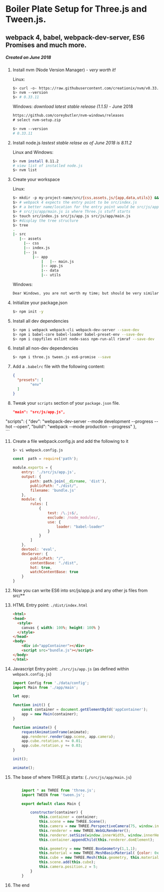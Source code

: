 
# Boiler Plate Setup for Three.js and Tween.js.

## webpack 4, babel, webpack-dev-server, ES6 Promises and much more.


##### Created on *June 2018*

1. Install nvm (Node Version Manager) - *very worth it!*

	Linux:
	```bash
	$> curl -o- https://raw.githubusercontent.com/creationix/nvm/v0.33.11/install.sh | bash
	$> nvm --version
	$> # 0.33.11
	```
	Windows: *download latest stable release (1.1.5)* - June 2018
	```html
	https://github.com/coreybutler/nvm-windows/releases
	# select nvm-setup.zip
	```
	```bash
	$> nvm --version
	# 0.33.11
	```

2. Install node.js *lastest stable relase as of June 2018 is 8.11.2*

	Linux and Windows:
	```bash
	$> nvm install 8.11.2
	# view list of installed node.js
	$> nvm list
	```

3. Create your workspace

	Linux:
	```bash
	$> mkdir -p my-project-name/src/{css,assets,js/{app,data,utils}} && cd my-project-name
	$> # webpack 4 expects the entry point to be src/index.js
	$> # a better name/location for the entry point would be src/js/app.js (hence same as src/index.js)
	$> # src/js/app/main.js is where Three.js stuff starts
	$> touch src/index.js src/js/app.js src/js/app/main.js
	$> #display the tree structure
	$> tree
	.
	|- src
	   |-- assets
		 |-- css
		 |-- index.js
		 |-- js
		     |-- app
				 |   |-- main.js
				 |-- app.js
				 |-- data
				 |-- utils
	```
	Windows:
	```css
	Dear Windows, you are not worth my time; but should be very similar to linux :-p
	```

4. Initialize your package.json

	```bash
	$> npm init -y
	```

5. Install all dev dependencies

	```bash
	$> npm i webpack webpack-cli webpack-dev-server --save-dev
	$> npm i babel-core babel-loader babel-preset-env --save-dev
	$> npm i copyfiles eslint node-sass npm-run-all rimraf --save-dev
	```

6. Install all non-dev dependencies

	```bash
	$> npm i three.js tween.js es6-promise --save
	```

7. Add a `.babelrc` file with the following content:

	```json
	{
	  "presets": [
			"env"
	  ]
	}
	```

8. Tweak your `scripts` section of your  `package.json` file.

	```json
	"main": "src/js/app.js",
  "scripts": {
		"dev": "webpack-dev-server --mode development --progress --hot --open",
		"build": "webpack --mode production --progress"
  },		
	```


11. Create a file webpack.config.js and add the following to it

	```bash
	$> vi webpack.config.js
	```

	```javascript
	const  path = require('path');

	module.exports = {
		entry: './src/js/app.js',
		output: {
			path: path.join(__dirname, 'dist'),
			publicPath: "./dist/",
			filename: 'bundle.js'
		},
		module: {
			rules: [
				{
					test: /\.js$/,
					exclude: /node_modules/,
					use: {
						loader: "babel-loader"
					}
				}
			]
		},
		devtool: 'eval',
		devServer: {
			publicPath: "/",
			contentBase: "./dist",
			hot: true,
			watchContentBase: true
		}
	}
	```

12. Now you can write ES6 into src/js/app.js and any other js files from src/**

13. HTML Entry point:  `./dist/index.html`

	```html
	<html>
	<head>
	  <style>
	    canvas { width: 100%; height: 100% }
	  </style>
	</head>
	<body>
		<div id="appContainer"></div>
		<script src="bundle.js"></script>
	</body>
	</html>
	```

14. Javascript Entry point: `./src/js/app.js` (as defined within `webpack.config.js`)

	```javascript
	import Config from './data/config';
	import Main from './app/main';

	let app;

	function init() {
	    const container = document.getElementById('appContainer');
	    app = new Main(container);
	}

	function animate() {
		requestAnimationFrame(animate);
		app.renderer.render(app.scene, app.camera);
		app.cube.rotation.x += 0.01;
		app.cube.rotation.y += 0.03;
	}

	init();

	animate();
	```

15. The base of where THREE.js starts: (`./src/js/app/main.js`)

	```javascript

		import * as THREE from 'three.js';
		import TWEEN from 'tween.js';

		export default class Main {

			constructor(container) {
				this.container = container;
				this.scene = new THREE.Scene();
				this.camera = new THREE.PerspectiveCamera(75, window.innerWidth / window.innerHeight, 0.1, 1000);
				this.renderer = new THREE.WebGLRenderer();
				this.renderer.setSize(window.innerWidth, window.innerHeight);
				this.container.appendChild(this.renderer.domElement);

				this.geometry = new THREE.BoxGeometry(1,1,1);
				this.material = new THREE.MeshBasicMaterial( {color: 0xa0ff00 });
				this.cube = new THREE.Mesh(this.geometry, this.material);
				this.scene.add(this.cube);
				this.camera.position.z = 5;
			}
		}
	```

16. The end
